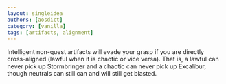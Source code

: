 ```yaml
---
layout: singleidea
authors: [aosdict]
category: [vanilla]
tags: [artifacts, alignment]
---
```

Intelligent non-quest artifacts will evade your grasp if you are directly cross-aligned (lawful when it is chaotic or vice versa). That is, a lawful can never pick up Stormbringer and a chaotic can never pick up Excalibur, though neutrals can still can and will still get blasted.
